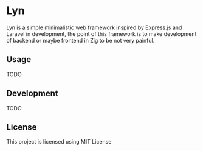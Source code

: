 # Lyn

Lyn is a simple minimalistic web framework inspired by Express.js and Laravel in development,
the point of this framework is to make development of backend or maybe frontend in Zig to be
not very painful.

## Usage

TODO

## Development

TODO

## License

This project is licensed using MIT License

